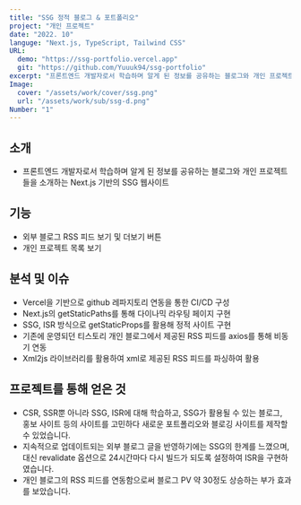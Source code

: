 ```yaml
---
title: "SSG 정적 블로그 & 포트폴리오"
project: "개인 프로젝트"
date: "2022. 10"
languge: "Next.js, TypeScript, Tailwind CSS"
URL:
  demo: "https://ssg-portfolio.vercel.app"
  git: "https://github.com/Yuuuk94/ssg-portfolio"
excerpt: "프론트엔드 개발자로서 학습하며 알게 된 정보를 공유하는 블로그와 개인 프로젝트들을 소개하는 Next.js 기반의 SSG 웹사이트"
Image:
  cover: "/assets/work/cover/ssg.png"
  url: "/assets/work/sub/ssg-d.png"
Number: "1"
---
```


## 소개

- 프론트엔드 개발자로서 학습하며 알게 된 정보를 공유하는 블로그와 개인 프로젝트들을 소개하는 Next.js 기반의 SSG 웹사이트

## 기능

- 외부 블로그 RSS 피드 보기 및 더보기 버튼
- 개인 프로젝트 목록 보기

## 분석 및 이슈

- Vercel을 기반으로 github 레파지토리 연동을 통한 CI/CD 구성
- Next.js의 getStaticPaths를 통해 다이나믹 라우팅 페이지 구현
- SSG, ISR 방식으로 getStaticProps를 활용해 정적 사이트 구현
- 기존에 운영되던 티스토리 개인 블로그에서 제공된 RSS 피드를 axios를 통해 비동기 연동
- Xml2js 라이브러리를 활용하여 xml로 제공된 RSS 피드를 파싱하여 활용

## 프로젝트를 통해 얻은 것

- CSR, SSR뿐 아니라 SSG, ISR에 대해 학습하고, SSG가 활용될 수 있는 블로그, 홍보 사이트 등의 사이트를 고민하다 새로운 포트폴리오와 블로깅 사이트를 제작할 수 있었습니다.
- 지속적으로 업데이트되는 외부 블로그 글을 반영하기에는 SSG의 한계를 느꼈으며, 대신 revalidate 옵션으로 24시간마다 다시 빌드가 되도록 설정하여 ISR을 구현하였습니다.
- 개인 블로그의 RSS 피드를 연동함으로써 블로그 PV 약 30정도 상승하는 부가 효과를 보았습니다.
